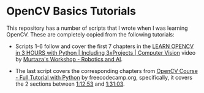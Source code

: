 # OpenCV Basics Tutorials

This repository has a number of scripts that I wrote when I was learning OpenCV. These are completely copied from the following tutorials:

- Scripts 1-6 follow and cover the first 7 chapters in the [LEARN OPENCV in 3 HOURS with Python | Including 3xProjects | Computer Vision](https://www.youtube.com/watch?v=WQeoO7MI0Bs) video by [Murtaza's Workshop - Robotics and AI](https://www.youtube.com/@murtazasworkshop).

- The last script covers the corresponding chapters from [OpenCV Course - Full Tutorial with Python](https://www.youtube.com/watch?v=oXlwWbU8l2o) by freecodecamp.org, specifically, it covers the 2 sections between [1:12:53](https://youtu.be/oXlwWbU8l2o?t=4373) and [1:31:03](https://youtu.be/oXlwWbU8l2o?t=5463).
